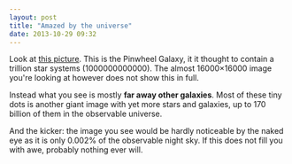 ```yaml
---
layout: post
title: "Amazed by the universe"
date: 2013-10-29 09:32
---
```


Look at [this picture](http://hubblesite.org/gallery/album/entire/pr2006010a/warn/). This is the Pinwheel Galaxy, it it thought to contain a trillion star systems (1000000000000). The almost 16000&times;16000 image you're looking at however does not show this in full.

Instead what you see is mostly **far away other galaxies**. Most of these tiny dots is another giant image with yet more stars and galaxies, up to 170 billion of them in the observable universe.

And the kicker: the image you see would be hardly noticeable by the naked eye as it is only 0.002% of the observable night sky. If this does not fill you with awe, probably nothing ever will.

